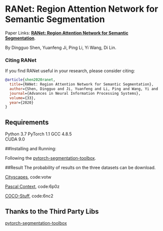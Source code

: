 # RANet: Region Attention Network for Semantic Segmentation

Paper Links: [**RANet: Region Attention Network for Semantic Segmentation**](https://papers.nips.cc/paper/2020/file/9fe8593a8a330607d76796b35c64c600-Paper.pdf).

By Dingguo Shen, Yuanfeng Ji, Ping Li, Yi Wang, Di Lin.

### Citing RANet

If you find RANet useful in your research, please consider citing:
```BibTex
@article{shen2020ranet,
  title={RANet: Region Attention Network for Semantic Segmentation},
  author={Shen, Dingguo and Ji, Yuanfeng and Li, Ping and Wang, Yi and Lin, Di},
  journal={Advances in Neural Information Processing Systems},
  volume={33},
  year={2020}
}
```    

## Requirements
Python 3.7
PyTorch 1.1
GCC 4.8.5  
CUDA 9.0  

##Installing and Running:

Following the [pytorch-segmentation-toolbox](https://github.com/speedinghzl/pytorch-segmentation-toolbox).

##Result
The probability of results on the three datasets can be download.

[Cityscapes](https://pan.baidu.com/s/1_cCDNgUMuO3jivytKlOTXQ), code:votw

[Pascal Context](https://pan.baidu.com/s/1IPQmuaoeSDIDGtB7dLLCrA), code:6p0z

[COCO-Stuff](https://pan.baidu.com/s/1Ay-xa38KchTThf5037HNtw), code:6nc2
## Thanks to the Third Party Libs
[pytorch-segmentation-toolbox](https://github.com/speedinghzl/pytorch-segmentation-toolbox)   
